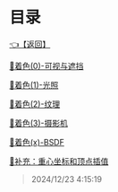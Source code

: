 # 目录  


[👈【返回】](/__Catalog__/计算机图形学/__Catalog__计算机图形学)  


[📜着色(0)-可视与遮挡](/计算机图形学/着色(Shading)/着色(0)-可视与遮挡)  

[📜着色(1)-光照](/计算机图形学/着色(Shading)/着色(1)-光照)  

[📜着色(2)-纹理](/计算机图形学/着色(Shading)/着色(2)-纹理)  

[📜着色(3)-摄影机](/计算机图形学/着色(Shading)/着色(3)-摄影机)  

[📜着色(x)-BSDF](/计算机图形学/着色(Shading)/着色(x)-BSDF)  

[📜补充：重心坐标和顶点插值](/计算机图形学/着色(Shading)/补充：重心坐标和顶点插值)  







> 2024/12/23 4:15:19
